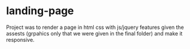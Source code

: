 # landing-page

Project was to render a page in html css with js/jquery features given the assests (grpahics only that we were given in the final folder)
and make it responsive.
